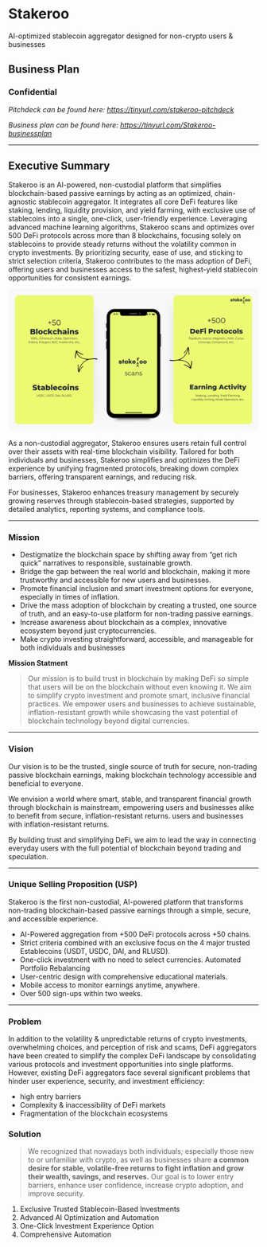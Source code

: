 # Stakeroo
AI-optimized stablecoin aggregator designed for non-crypto users &amp; businesses

## Business Plan 
### Confidential 

*Pitchdeck can be found here: https://tinyurl.com/stakeroo-pitchdeck*

*Business plan can be found here: https://tinyurl.com/Stakeroo-businessplan*

---

## Executive Summary

Stakeroo is an AI-powered, non-custodial platform that simplifies blockchain-based passive earnings by acting as an optimized, chain-agnostic stablecoin aggregator. It integrates all core DeFi features like staking, lending, liquidity provision, and yield farming, with exclusive use of stablecoins into a single, one-click, user-friendly experience. Leveraging advanced machine learning algorithms, Stakeroo scans and optimizes over 500 DeFi protocols across more than 8 blockchains, focusing solely on stablecoins to provide steady returns without the volatility common in crypto investments. By prioritizing security, ease of use, and sticking to strict selection criteria, Stakeroo contributes to the mass adoption of DeFi, offering users and businesses access to the safest, highest-yield stablecoin opportunities for consistent earnings.

![alt text](How_Does_it_Work.jpg)

As a non-custodial aggregator, Stakeroo ensures users retain full control over their assets with real-time blockchain visibility. Tailored for both individuals and businesses, Stakeroo simplifies and optimizes the DeFi experience by unifying fragmented protocols, breaking down complex barriers, offering transparent earnings, and reducing risk.

For businesses, Stakeroo enhances treasury management by securely growing reserves through stablecoin-based strategies, supported by detailed analytics, reporting systems, and compliance tools.

---

### Mission

- Destigmatize the blockchain space by shifting away from “get rich quick” narratives to responsible, sustainable growth.
- Bridge the gap between the real world and blockchain, making it more trustworthy and accessible for new users and businesses.
- Promote financial inclusion and smart investment options for everyone, especially in times of inflation.
- Drive the mass adoption of blockchain by creating a trusted, one source of truth, and an easy-to-use platform for non-trading passive earnings.
- Increase awareness about blockchain as a complex, innovative ecosystem beyond just cryptocurrencies.
- Make crypto investing straightforward, accessible, and manageable for both individuals and businesses

**Mission Statment**

> Our mission is to build trust in blockchain by making DeFi so simple that users will be on the blockchain without even knowing it. We aim to simplify crypto investment and promote smart, inclusive financial practices. We empower users and businesses to achieve sustainable, inflation-resistant growth while showcasing the vast potential of blockchain technology beyond digital currencies.

---

### Vision

Our vision is to be the trusted, single source of truth for secure, non-trading passive blockchain earnings, making blockchain technology accessible and beneficial to everyone. 

We envision a world where smart, stable, and transparent financial growth through blockchain is mainstream, empowering users and businesses alike to benefit from secure, inflation-resistant returns. users and businesses with inflation-resistant returns. 

By building trust and simplifying DeFi, we aim to lead the way in connecting everyday users with the full potential of blockchain beyond trading and speculation.

---

### Unique Selling Proposition (USP)

Stakeroo is the first non-custodial, AI-powered platform that transforms non-trading blockchain-based passive earnings through a simple, secure, and accessible experience. 

- AI-Powered aggregation from +500 DeFi protocols across +50 chains.
- Strict criteria combined with an exclusive focus on the 4 major trusted Establecoins (USDT, USDC, DAI, and RLUSD).
- One-click investment with no need to select currencies.
   Automated Portfolio Rebalancing
- User-centric design with comprehensive educational materials.
- Mobile access to monitor earnings anytime, anywhere.
- Over 500 sign-ups within two weeks.

---

### Problem

In addition to the volatility & unpredictable returns of crypto investments, overwhelming choices, and perception of risk and scams, DeFi aggregators have been created to simplify the complex DeFi landscape by consolidating various protocols and investment opportunities into single platforms. However, existing DeFi aggregators face several significant problems that hinder user experience, security, and investment efficiency:
- high entry barriers
- Complexity & inaccessibility of DeFi markets
- Fragmentation of the blockchain ecosystems

### Solution

> We recognized that nowadays both individuals; especially those new to or unfamiliar with crypto, as well as businesses share **a common desire for stable, volatile-free returns to fight inflation and grow their wealth, savings, and reserves.** Our goal is to lower entry barriers, enhance user confidence, increase crypto adoption, and improve security.

1. Exclusive Trusted Stablecoin-Based Investments
2. Advanced AI Optimization and Automation
3. One-Click Investment Experience Option
4. Comprehensive Automation

